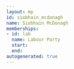 ```yaml
---
layout: mp
id: siobhain_mcdonagh
name: Siobhain McDonagh
memberships:
- id: lab
  name: Labour Party
  start: 
  end: 
autogenerated: true
---
```

